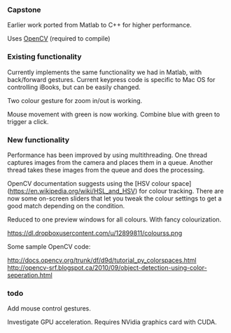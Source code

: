 ### Capstone

Earlier work ported from Matlab to C++ for higher performance.

Uses [OpenCV](http://opencv.org) (required to compile)

### Existing functionality

Currently implements the same functionality we had in Matlab, with back/forward gestures. Current keypress code is specific to Mac OS for controlling iBooks, but can be easily changed.

Two colour gesture for zoom in/out is working.

Mouse movement with green is now working. Combine blue with green to trigger a click.

### New functionality

Performance has been improved by using multithreading. One thread captures images from the camera and places them in a queue. Another thread takes these images from the queue and does the processing.

OpenCV documentation suggests using the [HSV colour space] (https://en.wikipedia.org/wiki/HSL_and_HSV) for colour tracking. There are now some on-screen sliders that let you tweak the colour settings to get a good match depending on the condition.

Reduced to one preview windows for all colours. With fancy colourization.

<img>https://dl.dropboxusercontent.com/u/12899811/colourss.png</img>

Some sample OpenCV code:

http://docs.opencv.org/trunk/df/d9d/tutorial_py_colorspaces.html
http://opencv-srf.blogspot.ca/2010/09/object-detection-using-color-seperation.html

### todo

Add mouse control gestures.

Investigate GPU acceleration. Requires NVidia graphics card with CUDA.
